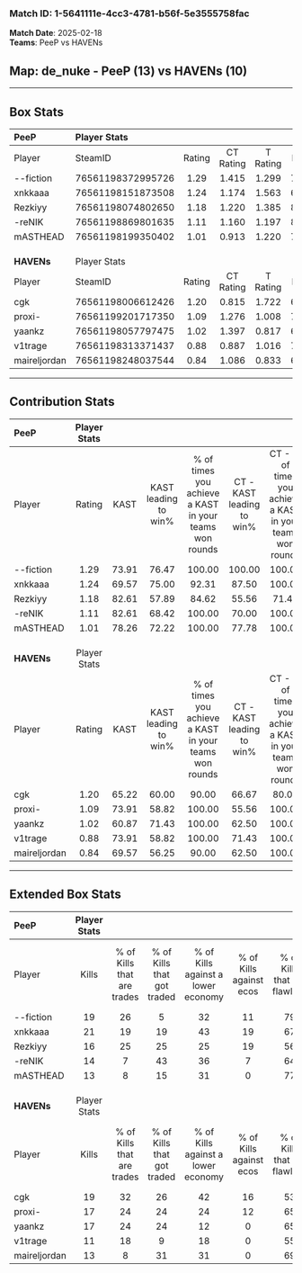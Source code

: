 ### Match ID: 1-5641111e-4cc3-4781-b56f-5e3555758fac  
**Match Date**: 2025-02-18  
**Teams**: PeeP vs HAVENs  

## **Map**: de_nuke - PeeP (13) vs HAVENs (10)  
---  

## Box Stats  

| **PeeP**     | Player Stats      |        |           |          |       |      |       |         |        |      |     |
| :- | :- | :-: | :-: | :-: | :-: | :-: | :-: | :-: | :-: | :-: | :-: |
| Player       | SteamID           | Rating | CT Rating | T Rating | KAST  | ADR  | Kills | Assists | Deaths | K/D  | HS% |
| --fiction    | 76561198372995726 |  1.29  |   1.415   |  1.299   | 73.91 | 95.3 |  19   |    3    |   15   | 1.27 | 63  |
| xnkkaaa      | 76561198151873508 |  1.24  |   1.174   |  1.563   | 69.57 | 93.6 |  21   |    0    |   18   | 1.17 | 80  |
| Rezkiyy      | 76561198074802650 |  1.18  |   1.220   |  1.385   | 82.61 | 87.6 |  16   |    7    |   17   | 0.94 | 56  |
| -reNIK       | 76561198869801635 |  1.11  |   1.160   |  1.197   | 82.61 | 75.8 |  14   |    5    |   15   | 0.93 | 42  |
| mASTHEAD     | 76561198199350402 |  1.01  |   0.913   |  1.220   | 78.26 | 48.3 |  13   |    3    |   12   | 1.08 | 23  |
|              |                   |        |           |          |       |      |       |         |        |      |     |
|              |                   |        |           |          |       |      |       |         |        |      |     |
|              |                   |        |           |          |       |      |       |         |        |      |     |
| **HAVENs**   | Player Stats      |        |           |          |       |      |       |         |        |      |     |
| Player       | SteamID           | Rating | CT Rating | T Rating | KAST  | ADR  | Kills | Assists | Deaths | K/D  | HS% |
| cgk          | 76561198006612426 |  1.20  |   0.815   |  1.722   | 65.22 | 96.0 |  19   |    7    |   17   | 1.12 | 57  |
| proxi-       | 76561199201717350 |  1.09  |   1.276   |  1.008   | 73.91 | 50.0 |  17   |    3    |   14   | 1.21 | 41  |
| yaankz       | 76561198057797475 |  1.02  |   1.397   |  0.817   | 60.87 | 83.1 |  17   |    7    |   18   | 0.94 | 76  |
| v1trage      | 76561198313371437 |  0.88  |   0.887   |  1.016   | 73.91 | 61.7 |  11   |    4    |   15   | 0.73 | 36  |
| maireljordan | 76561198248037544 |  0.84  |   1.086   |  0.833   | 69.57 | 64.9 |  13   |    3    |   19   | 0.68 | 69  |
---  

## Contribution Stats  

| **PeeP**     | Player Stats |       |                      |                                                        |                           |                                                             |                          |                                                            |
| :- | :-: | :-: | :-: | :-: | :-: | :-: | :-: | :-: |
| Player       |    Rating    | KAST  | KAST leading to win% | % of times you achieve a KAST in your teams won rounds | CT - KAST leading to win% | CT - % of times you achieve a KAST in your teams won rounds | T - KAST leading to win% | T - % of times you achieve a KAST in your teams won rounds |
| --fiction    |     1.29     | 73.91 |        76.47         |                         100.00                         |          100.00           |                           100.00                            |          60.00           |                           100.00                           |
| xnkkaaa      |     1.24     | 69.57 |        75.00         |                         92.31                          |           87.50           |                           100.00                            |          62.50           |                           83.33                            |
| Rezkiyy      |     1.18     | 82.61 |        57.89         |                         84.62                          |           55.56           |                            71.43                            |          60.00           |                           100.00                           |
| -reNIK       |     1.11     | 82.61 |        68.42         |                         100.00                         |           70.00           |                           100.00                            |          66.67           |                           100.00                           |
| mASTHEAD     |     1.01     | 78.26 |        72.22         |                         100.00                         |           77.78           |                           100.00                            |          66.67           |                           100.00                           |
|              |              |       |                      |                                                        |                           |                                                             |                          |                                                            |
|              |              |       |                      |                                                        |                           |                                                             |                          |                                                            |
|              |              |       |                      |                                                        |                           |                                                             |                          |                                                            |
| **HAVENs**   | Player Stats |       |                      |                                                        |                           |                                                             |                          |                                                            |
| Player       |    Rating    | KAST  | KAST leading to win% | % of times you achieve a KAST in your teams won rounds | CT - KAST leading to win% | CT - % of times you achieve a KAST in your teams won rounds | T - KAST leading to win% | T - % of times you achieve a KAST in your teams won rounds |
| cgk          |     1.20     | 65.22 |        60.00         |                         90.00                          |           66.67           |                            80.00                            |          55.56           |                           100.00                           |
| proxi-       |     1.09     | 73.91 |        58.82         |                         100.00                         |           55.56           |                           100.00                            |          62.50           |                           100.00                           |
| yaankz       |     1.02     | 60.87 |        71.43         |                         100.00                         |           62.50           |                           100.00                            |          83.33           |                           100.00                           |
| v1trage      |     0.88     | 73.91 |        58.82         |                         100.00                         |           71.43           |                           100.00                            |          50.00           |                           100.00                           |
| maireljordan |     0.84     | 69.57 |        56.25         |                         90.00                          |           62.50           |                           100.00                            |          50.00           |                           80.00                            |
---  

## Extended Box Stats  

| **PeeP**     | Player Stats |                            |                            |                                    |                         |                              |                                 |        |                             |                                     |                          |                               |                            |
| :- | :-: | :-: | :-: | :-: | :-: | :-: | :-: | :-: | :-: | :-: | :-: | :-: | :-: |
| Player       |    Kills     | % of Kills that are trades | % of Kills that got traded | % of Kills against a lower economy | % of Kills against ecos | % of Kills that are flawless | % of Kills that are close duels | Deaths | % of Deaths that get traded | % of Deaths against a lower economy | % of Deaths against ecos | % of Deaths that are flawless | % of Deaths that are close |
| --fiction    |      19      |             26             |             5              |                 32                 |           11            |              79              |                5                |   15   |             20              |                 27                  |            13            |              40               |             7              |
| xnkkaaa      |      21      |             19             |             19             |                 43                 |           19            |              67              |                5                |   18   |             28              |                 17                  |            0             |              78               |             11             |
| Rezkiyy      |      16      |             25             |             25             |                 25                 |           19            |              56              |                6                |   17   |             29              |                 18                  |            6             |              35               |             12             |
| -reNIK       |      14      |             7              |             43             |                 36                 |            7            |              64              |               14                |   15   |             20              |                 13                  |            0             |              67               |             13             |
| mASTHEAD     |      13      |             8              |             15             |                 31                 |            0            |              77              |                0                |   12   |             17              |                  8                  |            0             |              92               |             0              |
|              |              |                            |                            |                                    |                         |                              |                                 |        |                             |                                     |                          |                               |                            |
|              |              |                            |                            |                                    |                         |                              |                                 |        |                             |                                     |                          |                               |                            |
|              |              |                            |                            |                                    |                         |                              |                                 |        |                             |                                     |                          |                               |                            |
| **HAVENs**   | Player Stats |                            |                            |                                    |                         |                              |                                 |        |                             |                                     |                          |                               |                            |
| Player       |    Kills     | % of Kills that are trades | % of Kills that got traded | % of Kills against a lower economy | % of Kills against ecos | % of Kills that are flawless | % of Kills that are close duels | Deaths | % of Deaths that get traded | % of Deaths against a lower economy | % of Deaths against ecos | % of Deaths that are flawless | % of Deaths that are close |
| cgk          |      19      |             32             |             26             |                 42                 |           16            |              53              |                5                |   17   |             24              |                 12                  |            0             |              65               |             6              |
| proxi-       |      17      |             24             |             24             |                 24                 |           12            |              65              |               18                |   14   |             14              |                  0                  |            0             |              79               |             0              |
| yaankz       |      17      |             24             |             24             |                 12                 |            0            |              65              |                6                |   18   |             17              |                 11                  |            6             |              61               |             17             |
| v1trage      |      11      |             18             |             9              |                 18                 |            0            |              55              |               18                |   15   |             20              |                  7                  |            0             |              67               |             0              |
| maireljordan |      13      |             8              |             31             |                 31                 |            0            |              69              |                0                |   19   |             26              |                  0                  |            0             |              74               |             5              |
